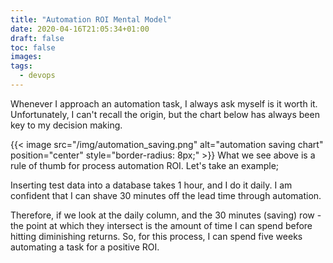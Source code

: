 ```yaml
---
title: "Automation ROI Mental Model"
date: 2020-04-16T21:05:34+01:00
draft: false
toc: false
images:
tags:
  - devops
---
```


Whenever I approach an automation task, I always ask myself is it worth it. Unfortunately, I can't recall the origin, but the chart below has always been key to my decision making.

{{< image src="/img/automation_saving.png" alt="automation saving chart" position="center" style="border-radius: 8px;" >}}
What we see above is a rule of thumb for process automation ROI. Let's take an example;

Inserting test data into a database takes 1 hour, and I do it daily. I am confident that I can shave 30 minutes off the lead time through automation. 

Therefore, if we look at the daily column, and the 30 minutes (saving) row - the point at which they intersect is the amount of time I can spend before hitting diminishing returns. So, for this process, I can spend five weeks automating a task for a positive ROI. 